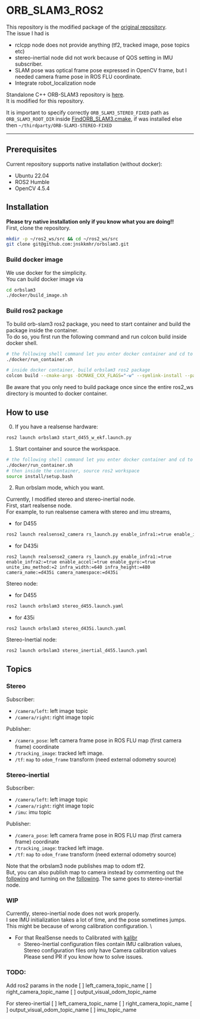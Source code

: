 # ORB_SLAM3_ROS2
This repository is the modified package of the [original repository](https://github.com/zang09/ORB_SLAM3_ROS2). \
The issue I had is 
* rclcpp node does not provide anything (tf2, tracked image, pose topics etc)
* stereo-inertial node did not work because of QOS setting in IMU subscriber.
* SLAM pose was optical frame pose expressed in OpenCV frame, but I needed camera frame pose in ROS FLU coordinate.
* Integrate robot_localization node


Standalone C++ ORB-SLAM3 repository is [here](https://github.com/jnskkmhr/ORB-SLAM3-STEREO-FIXED.git). \
It is modified for this repository.

It is important to specify correctly `ORB_SLAM3_STEREO_FIXED` path as `ORB_SLAM3_ROOT_DIR` inside [FindORB_SLAM3.cmake](https://github.com/adamanov/orbslam3/blob/humble/CMakeModules/FindORB_SLAM3.cmake), if was installed else then `~/thirdparty/ORB-SLAM3-STEREO-FIXED`

---

## Prerequisites
Current repository supports native installation (without docker):
  - Ubuntu 22.04
  - ROS2 Humble
  - OpenCV 4.5.4


## Installation
**Please try native installation only if you know what you are doing!!** \
First, clone the repository. 
```bash
mkdir -p ~/ros2_ws/src && cd ~/ros2_ws/src
git clone git@github.com:jnskkmhr/orbslam3.git
```

### Build docker image
We use docker for the simplicity. \
You can build docker image via
```bash
cd orbslam3
./docker/build_image.sh
```

### Build ros2 package

To build orb-slam3 ros2 package, you need to start container and build the package inside the container. \
To do so, you first run the following command and run colcon build inside docker shell.
```bash
# the following shell command let you enter docker container and cd to /home/ros2_ws
./docker/run_container.sh

# inside docker container, build orbslam3 ros2 package
colcon build --cmake-args -DCMAKE_CXX_FLAGS="-w" --symlink-install --packages-select orbslam3
```
Be aware that you only need to build package once since the entire ros2_ws directory is mounted to docker container.

## How to use

0. If you have a realsense hardware:
```
ros2 launch orbslam3 start_d455_w_ekf.launch.py
```
1. Start container and source the workspace.

```bash
# the following shell command let you enter docker container and cd to /home/ros2_ws
./docker/run_container.sh
# then inside the container, source ros2 workspace
source install/setup.bash
```

2. Run orbslam mode, which you want.  

Currently, I modified stereo and stereo-inertial node. \
First, start realsense node. \
For example, to run realsense camera with stereo and imu streams, 

- for D455
```bash
ros2 launch realsense2_camera rs_launch.py enable_infra1:=true enable_infra2:=true enable_accel:=true enable_gyro:=true unite_imu_method:=2 infra_width:=640 infra_height:=480 camera_name:=d455 camera_namespace:=d455
```

- for D435i
```
ros2 launch realsense2_camera rs_launch.py enable_infra1:=true enable_infra2:=true enable_accel:=true enable_gyro:=true unite_imu_method:=2 infra_width:=640 infra_height:=480 camera_name:=d435i camera_namespace:=d435i
```


Stereo node:
- for D455
```bash
ros2 launch orbslam3 stereo_d455.launch.yaml

```
- for 435i

``` 
ros2 launch orbslam3 stereo_d435i.launch.yaml 
```


Stereo-Inertial node:
```bash
ros2 launch orbslam3 stereo_inertial_d455.launch.yaml
```

## Topics

### Stereo
Subscriber:
* `/camera/left`: left image topic
* `/camera/right`: right image topic

Publisher:
* `/camera_pose`: left camera frame pose in ROS FLU map (first camera frame) coordinate 
* `/tracking_image`: tracked left image. 
* `/tf`: `map` to `odom_frame` transform (need external odometry source)

### Stereo-inertial
Subscriber:
* `/camera/left`: left image topic
* `/camera/right`: right image topic
* `/imu`: imu topic

Publisher:
* `/camera_pose`: left camera frame pose in ROS FLU map (first camera frame) coordinate 
* `/tracking_image`: tracked left image. 
* `/tf`: `map` to `odom_frame` transform (need external odometry source)

Note that the orbslam3 node publishes map to odom tf2. \
But, you can also publish map to camera instead by commenting out the [following](https://github.com/jnskkmhr/orbslam3/blob/28a55556bb3be2e3065b1bb4eedf9f99227c5c51/src/stereo/stereo-slam-node.cpp#L142-L154) and turning on the [following](https://github.com/jnskkmhr/orbslam3/blob/28a55556bb3be2e3065b1bb4eedf9f99227c5c51/src/stereo/stereo-slam-node.cpp#L157). 
The same goes to stereo-inertial node. 


### WIP
Currently, stereo-inertial node does not work properly. \
I see IMU initialization takes a lot of time, and the pose sometimes jumps. \
This might be because of wrong calibration configuration. \
- For that RealSense needs to Calibrated with [kalibr](https://github.com/ethz-asl/kalibr)
  - Stereo-Inertial configuration files contain IMU calibration values, Stereo configuration
files only have Camera calibration values
Please send PR if you know how to solve issues.

### TODO:
Add ros2 params in the node
[ ] left_camera_topic_name
[ ] right_camera_topic_name
[ ] output_visual_odom_topic_name


For stereo-inertial
[ ] left_camera_topic_name
[ ] right_camera_topic_name
[ ] output_visual_odom_topic_name
[ ] imu_topic_name